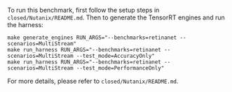 To run this benchmark, first follow the setup steps in `closed/Nutanix/README.md`. Then to generate the TensorRT engines and run the harness:

```
make generate_engines RUN_ARGS="--benchmarks=retinanet --scenarios=MultiStream"
make run_harness RUN_ARGS="--benchmarks=retinanet --scenarios=MultiStream --test_mode=AccuracyOnly"
make run_harness RUN_ARGS="--benchmarks=retinanet --scenarios=MultiStream --test_mode=PerformanceOnly"
```

For more details, please refer to `closed/Nutanix/README.md`.